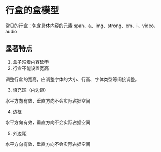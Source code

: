 # 行盒的盒模型

常见的行盒：包含具体内容的元素
span、a、img、strong、em、i、video、audio

## 显著特点

1. 盒子沿着内容延申
2. 行盒不能设置宽高

调整行盒的宽高，应调整字体的大小、行高、字体类型等间接调整。

3. 填充区（内边距）

水平方向有效，垂直方向不会实际占据空间

4. 边框

水平方向有效，垂直方向不会实际占据空间

5. 外边距

水平方向有效，垂直方向不会实际占据空间